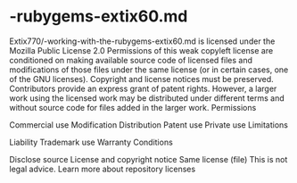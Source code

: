 # -rubygems-extix60.md
Extix770/-working-with-the-rubygems-extix60.md is licensed under the
Mozilla Public License 2.0
Permissions of this weak copyleft license are conditioned on making available source code of licensed files and modifications of those files under the same license (or in certain cases, one of the GNU licenses). Copyright and license notices must be preserved. Contributors provide an express grant of patent rights. However, a larger work using the licensed work may be distributed under different terms and without source code for files added in the larger work.
Permissions

Commercial use
Modification
Distribution
Patent use
Private use
Limitations

Liability
Trademark use
Warranty
Conditions

Disclose source
License and copyright notice
Same license (file)
This is not legal advice. Learn more about repository licenses
